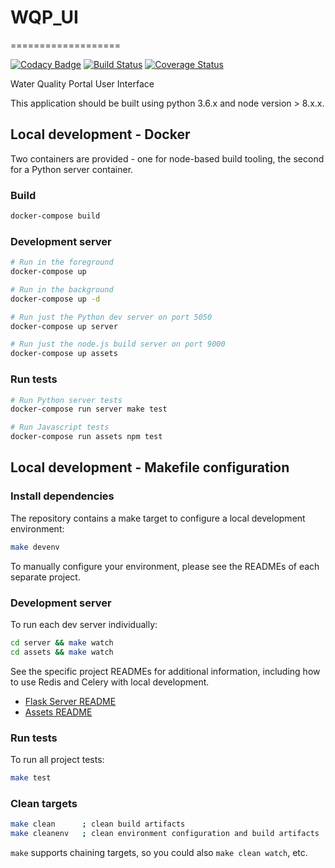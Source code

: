 # WQP_UI
===================

[![Codacy Badge](https://api.codacy.com/project/badge/Grade/b4640bae0bcc4a279222f9c422da9ac5)](https://app.codacy.com/app/usgs_wma_dev/WQP_UI?utm_source=github.com&utm_medium=referral&utm_content=NWQMC/WQP_UI&utm_campaign=badger)
[![Build Status](https://travis-ci.org/NWQMC/WQP_UI.svg?branch=master)](https://travis-ci.org/NWQMC/WQP_UI)
[![Coverage Status](https://coveralls.io/repos/github/NWQMC/WQP_UI/badge.svg?branch=master)](https://coveralls.io/github/NWQMC/WQP_UI?branch=master)

Water Quality Portal User Interface

This application should be built using python 3.6.x and node version > 8.x.x.

## Local development - Docker

Two containers are provided - one for node-based build tooling, the second for
a Python server container.

### Build

```bash
docker-compose build
```

### Development server

```bash
# Run in the foreground
docker-compose up

# Run in the background
docker-compose up -d

# Run just the Python dev server on port 5050
docker-compose up server

# Run just the node.js build server on port 9000
docker-compose up assets
```

### Run tests

```bash
# Run Python server tests
docker-compose run server make test

# Run Javascript tests
docker-compose run assets npm test
```

## Local development - Makefile configuration

### Install dependencies

The repository contains a make target to configure a local development environment:

```bash
make devenv
```

To manually configure your environment, please see the READMEs of each separate project.

### Development server

To run each dev server individually:

```bash
cd server && make watch
cd assets && make watch
```

See the specific project READMEs for additional information, including how to use Redis
and Celery with local development.

- [Flask Server README](./server/README.md)
- [Assets README](./assets/README.md)

### Run tests

To run all project tests:

```bash
make test
```

### Clean targets

```bash
make clean      ; clean build artifacts
make cleanenv   ; clean environment configuration and build artifacts
```

`make` supports chaining targets, so you could also `make clean watch`, etc.
